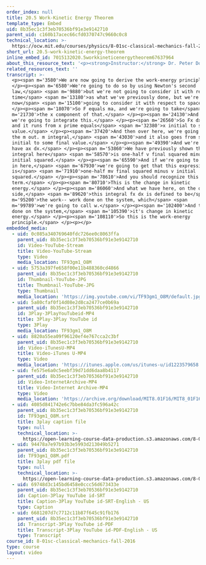 ```yaml
---
order_index: null
title: 20.5 Work-Kinetic Energy Theorem
template_type: Embed
uid: 8b35ec1c3f3eb70536bf91e3e9142710
parent_uid: c160b17acec66cfd0370747c9660c0c8
technical_location: >-
  https://ocw.mit.edu/courses/physics/8-01sc-classical-mechanics-fall-2016/week-7-kinetic-energy-and-work/20.5-work-kinetic-energy-theorem/20.5-work-kinetic-energy-theorem
short_url: 20.5-work-kinetic-energy-theorem
inline_embed_id: 7015132020.5workkineticenergytheorem67637964
about_this_resource_text: '<p><strong>Instructor:</strong> Dr. Peter Dourmashkin</p>'
related_resources_text: ''
transcript: >-
  <p><span m='3580'>We are now going to derive the work-energy principle.</span>
  </p><p><span m='6580'>We're going to do so by using Newton's second
  law,</span> <span m='9880'>but we're not going to consider it with respect to
  time</span> <span m='13180'>as what we've previously done, but we're
  now</span> <span m='15100'>going to consider it with respect to space.</span>
  </p><p><span m='18070'>So F equals ma, and we're going to take</span> <span
  m='21730'>the x component of that.</span> </p><p><span m='24130'>And now,
  we're going to integrate this.</span> </p><p><span m='26560'>So Fx dx prime,
  and it runs from x prime equals</span> <span m='32380'>x initial to some final
  value.</span> </p><p><span m='37420'>And then over here, we're going to pull
  the m out. m integral,</span> <span m='43030'>and it also goes from some
  initial to some final value.</span> </p><p><span m='49390'>And we're going to
  have ax dx.</span> </p><p><span m='53860'>We have previously shown that this
  integral here</span> <span m='58570'>is one-half v final squared minus v
  initial squared.</span> </p><p><span m='65590'>And if we're going to plug this
  in here,</span> <span m='67930'>we're going to get that this expression
  is</span> <span m='71910'>one-half mv final squared minus v initial
  squared.</span> </p><p><span m='78610'>And you should recognize this
  term.</span> </p><p><span m='80710'>This is the change in kinetic
  energy.</span> </p><p><span m='86060'>And what we have here, on the other
  side,</span> <span m='89620'>this integral fx dx is defined to be</span> <span
  m='95200'>the work-- work done on the system, which</span> <span
  m='99789'>we're going to call w.</span> </p><p><span m='102400'>And that work
  done on the system,</span> <span m='105390'>it's change in kinetic
  energy.</span> </p><p><span m='108110'>So this is the work-energy
  principle.</span> </p><p></p>
embedded_media:
  - uid: 0c085a340769640fdc726ee0c8063ffa
    parent_uid: 8b35ec1c3f3eb70536bf91e3e9142710
    id: Video-YouTube-Stream
    title: Video-YouTube-Stream
    type: Video
    media_location: TF93gm1_O8M
  - uid: 5753a397fe658f00e11b488360cd4866
    parent_uid: 8b35ec1c3f3eb70536bf91e3e9142710
    id: Thumbnail-YouTube-JPG
    title: Thumbnail-YouTube-JPG
    type: Thumbnail
    media_location: 'https://img.youtube.com/vi/TF93gm1_O8M/default.jpg'
  - uid: 5a80cfaf0f14d08e2d8ca2477ce0b69a
    parent_uid: 8b35ec1c3f3eb70536bf91e3e9142710
    id: 3Play-3PlayYouTubeid-MP4
    title: 3Play-3Play YouTube id
    type: 3Play
    media_location: TF93gm1_O8M
  - uid: 8820a55ea09f96120ef4e767cca2c3bf
    parent_uid: 8b35ec1c3f3eb70536bf91e3e9142710
    id: Video-iTunesU-MP4
    title: Video-iTunes U-MP4
    type: Video
    media_location: 'https://itunes.apple.com/us/itunes-u/id1223579658'
  - uid: fe575e6a0c5eebf39d71dd6daa8b4117
    parent_uid: 8b35ec1c3f3eb70536bf91e3e9142710
    id: Video-InternetArchive-MP4
    title: Video-Internet Archive-MP4
    type: Video
    media_location: 'https://archive.org/download/MIT8.01F16/MIT8_01F16_L20v05_360p.mp4'
  - uid: 4085d841742e6c7bbe84da3fc596a42c
    parent_uid: 8b35ec1c3f3eb70536bf91e3e9142710
    id: TF93gm1_O8M.srt
    title: 3play caption file
    type: null
    technical_location: >-
      https://open-learning-course-data-production.s3.amazonaws.com/8-01sc-classical-mechanics-fall-2016/4085d841742e6c7bbe84da3fc596a42c_TF93gm1_O8M.srt
  - uid: 94478a7e97b93b3e5993d213049b5271
    parent_uid: 8b35ec1c3f3eb70536bf91e3e9142710
    id: TF93gm1_O8M.pdf
    title: 3play pdf file
    type: null
    technical_location: >-
      https://open-learning-course-data-production.s3.amazonaws.com/8-01sc-classical-mechanics-fall-2016/94478a7e97b93b3e5993d213049b5271_TF93gm1_O8M.pdf
  - uid: 69748d3c145bd6458e0ccc56d673433e
    parent_uid: 8b35ec1c3f3eb70536bf91e3e9142710
    id: Caption-3Play YouTube id-SRT
    title: Caption-3Play YouTube id-SRT-English - US
    type: Caption
  - uid: 6681207d7c7712c11b87f645c91fb176
    parent_uid: 8b35ec1c3f3eb70536bf91e3e9142710
    id: Transcript-3Play YouTube id-PDF
    title: Transcript-3Play YouTube id-PDF-English - US
    type: Transcript
course_id: 8-01sc-classical-mechanics-fall-2016
type: course
layout: video
---
```

